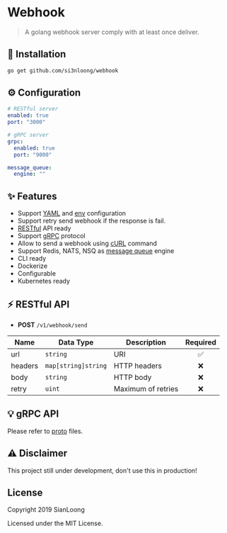 # Webhook

> A golang webhook server comply with at least once deliver.

## 🔨 Installation

```bash
go get github.com/si3nloong/webhook
```

## ⚙️ Configuration

```yaml
# RESTful server
enabled: true
port: "3000"

# gRPC server
grpc:
  enabled: true
  port: "9000"

message_queue:
  engine: ""
```

## ✨ Features

- Support [YAML](https://yaml.org/) and [env](https://en.wikipedia.org/wiki/Env) configuration
- Support retry send webhook if the response is fail.
- [RESTful](https://en.wikipedia.org/wiki/Representational_state_transfer) API ready
- Support [gRPC](https://grpc.io/) protocol
- Allow to send a webhook using [cURL](https://curl.se/) command
- Support Redis, NATS, NSQ as [message queue](https://en.wikipedia.org/wiki/Message_queue) engine
- CLI ready
- Dockerize
- Configurable
- Kubernetes ready

## ⚡️ RESTful API

- **POST** `/v1/webhook/send`

| Name    | Data Type           | Description        | Required |
| ------- | ------------------- | ------------------ | :------: |
| url     | `string`            | URI                |    ✅    |
| headers | `map[string]string` | HTTP headers       |    ❌    |
| body    | `string`            | HTTP body          |    ❌    |
| retry   | `uint`              | Maximum of retries |    ❌    |

## 💡 gRPC API

Please refer to [proto](/grpc/api) files.

## ⚠️ Disclaimer

This project still under development, don't use this in production!

## License

Copyright 2019 SianLoong

Licensed under the MIT License.

